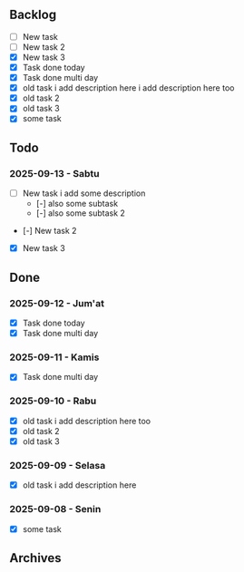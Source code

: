 ## Backlog
- [ ] New task <!-- @crm|#1 -->
- [ ] New task 2 <!-- @hrm|#2 -->
- [x] New task 3 <!-- @hrm|#3-->
- [x] Task done today <!-- @hrm|#4 -->
- [x] Task done multi day <!-- @hrm|#5 -->
- [x] old task <!-- @hrm|#6 -->
  i add description here
  i add description here too
- [x] old task 2 <!-- @crm|#7 -->
- [x] old task 3 <!-- @crm|#8 -->
- [x] some task <!-- #9 -->

## Todo
### 2025-09-13 - Sabtu
- [ ] New task <!-- @crm|#1 -->
  i add some description
  - [-] also some subtask 
  - [-] also some subtask 2 
- [-] New task 2 <!-- @hrm|#2 -->
- [x] New task 3 <!-- @hrm|#3 -->

## Done
### 2025-09-12 - Jum'at
- [x] Task done today <!-- @hrm|#4 -->
- [x] Task done multi day <!-- @hrm|#5 -->

### 2025-09-11 - Kamis
- [x] Task done multi day <!-- @hrm|#5 -->

### 2025-09-10 - Rabu
- [x] old task <!-- @hrm|#6 -->
  i add description here too
- [x] old task 2 <!-- @crm|#7 -->
- [x] old task 3 <!-- @crm|#8-->

### 2025-09-09 - Selasa
- [x] old task <!-- @hrm|#6 -->
  i add description here

### 2025-09-08 - Senin
- [x] some task <!-- #9 -->

## Archives
